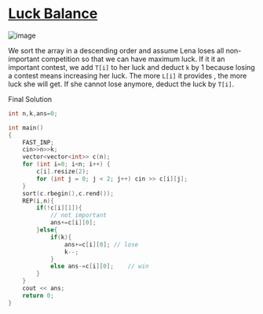 # [Luck Balance](https://www.hackerrank.com/challenges/luck-balance/problem)

![image](https://user-images.githubusercontent.com/35857179/79744796-97b7c880-8339-11ea-847a-4bca21d531ea.png)

We sort the array in a descending order and assume Lena loses all non-important competition so that we can have maximum luck. If it it an important contest, we add ``T[i]`` to her luck and deduct ``k`` by 1 because losing a contest means increasing her luck. The more ``L[i]`` it provides , the more luck she will get. If she cannot lose anymore, deduct the luck by ``T[i]``. 

Final Solution
```cpp
int n,k,ans=0;

int main()  
{ 
    FAST_INP;
    cin>>n>>k;
    vector<vector<int>> c(n);
    for (int i=0; i<n; i++) {
        c[i].resize(2);
        for (int j = 0; j < 2; j++) cin >> c[i][j];
    }
    sort(c.rbegin(),c.rend());
    REP(i,n){
        if(!c[i][1]){
            // not important 
            ans+=c[i][0];
        }else{
            if(k){
                ans+=c[i][0]; // lose
                k--;
            }
            else ans-=c[i][0];    // win
        }
    }
    cout << ans;
    return 0; 
} 
```